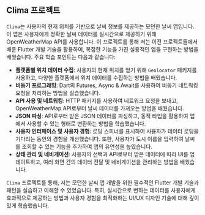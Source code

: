 ## Clima 프로젝트

`Clima`는 사용자의 현재 위치를 기반으로 날씨 정보를 제공하는 모던한 날씨 앱입니다. 이 앱은 사용자에게 정확한 날씨 데이터를 실시간으로 제공하기 위해 OpenWeatherMap API를 사용합니다. 이 프로젝트를 통해 저는 이전 프로젝트들에서 배운 Flutter 개발 기술을 활용하여, 복잡한 기능을 가진 실용적인 앱을 구현하는 방법을 배웠습니다. 주요 학습 포인트는 다음과 같습니다:

- **플랫폼별 위치 데이터 수집**: 사용자의 현재 위치를 얻기 위해 `Geolocator` 패키지를 사용하고, 다양한 플랫폼에서 위치 데이터를 수집하는 방법을 배웠습니다.
- **비동기 프로그래밍**: Dart의 Futures, Async & Await를 사용하여 비동기 네트워킹 요청을 처리하는 방법을 실습했습니다.
- **API 사용 및 네트워킹**: HTTP 패키지를 사용하여 네트워크 요청을 보내고, OpenWeatherMap API로부터 날씨 데이터를 가져오는 방법을 배웠습니다.
- **JSON 파싱**: API로부터 받은 JSON 데이터를 파싱하고, 동적 타입을 활용하여 앱에서 사용할 수 있는 형태로 변환하는 방법을 학습했습니다.
- **사용자 인터페이스 및 사용자 경험**: 로딩 스피너를 표시하여 사용자가 데이터 로딩을 기다리는 동안의 경험을 개선했습니다. 또한, 사용자가 도시 이름을 입력하여 날씨를 조회할 수 있는 기능을 추가하여 앱의 유연성을 높였습니다.
- **상태 관리 및 네비게이션**: 사용자의 선택과 API로부터 받은 데이터에 따라 UI를 업데이트하고, 여러 화면 간의 데이터 전달 및 네비게이션을 관리하는 방법을 배웠습니다.

`Clima` 프로젝트를 통해, 저는 모던한 날씨 앱 개발을 위한 필수적인 Flutter 개발 기술과 패턴을 실습하고 이해할 수 있었습니다. 특히, 실시간으로 변하는 데이터를 사용자에게 효과적으로 제공하는 방법과 사용자 경험을 최적화하는 UI/UX 디자인 기술에 대해 깊이 있게 학습했습니다.
